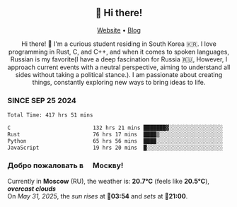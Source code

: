 <h2 align="center">👋 Hi there!</h2>
<p align="center">
  <a href="https://urdekcah.ru">Website</a> •
  <a href="https://urdekcah.blog">Blog</a>
</p>

<p align="center">
  Hi there! 👋 I'm a curious student residing in South Korea 🇰🇷. I love programming in Rust, C, and C++, and when it comes to spoken languages, Russian is my favorite(I have a deep fascination for Russia 🇷🇺, However, I approach current events with a neutral perspective, aiming to understand all sides without taking a political stance.). I am passionate about creating things, constantly exploring new ways to bring ideas to life.
</p>

### SINCE SEP 25 2024
<!--START_SECTION:waka-->
<!--LAST_WAKA_UPDATE:2025-05-30 18:09:16-->
```txt
Total Time: 417 hrs 51 mins

C                          132 hrs 21 mins ███████▓░░░░░░░░░░░░░░░░░   30.81 %
Rust                       76 hrs 17 mins  ████▒░░░░░░░░░░░░░░░░░░░░   17.76 %
Python                     65 hrs 56 mins  ████░░░░░░░░░░░░░░░░░░░░░   15.35 %
JavaScript                 19 hrs 20 mins  █░░░░░░░░░░░░░░░░░░░░░░░░   04.50 %
```
<!--END_SECTION:waka-->

<h3>Добро пожаловать в <img src="https://cdn-icons-png.flaticon.com/512/197/197408.png" width="13"/> Москву!</h3>

<!--START_SECTION:weather:moscow-->
<!--LAST_WEATHER_UPDATE:2025-05-31 06:08:57-->
Currently in **Moscow** (RU), the weather is: **20.7°C** (feels like **20.5°C**), ***overcast clouds***<br/>
On *May 31, 2025*, the *sun rises* at 🌅**03:54** and *sets* at 🌇**21:00**.
<!--END_SECTION:weather-->
